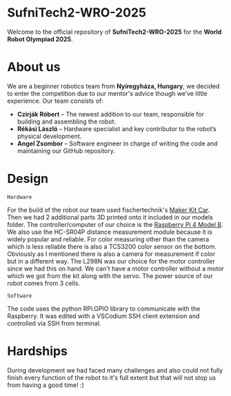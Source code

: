 
# SufniTech2-WRO-2025

Welcome to the official repository of **SufniTech2-WRO-2025** for the **World Robot Olympiad 2025**.

# About us

We are a beginner robotics team from **Nyíregyháza, Hungary**, we decided to enter the competition due to our mentor's advice though we’ve little experience. Our team consists of:

- **Czirják Róbert** – The newest addition to our team, responsible for building and assembling the robot.
- **Rékási László** – Hardware specialist and key contributor to the robot’s physical development.
- **Angel Zsombor** – Software engineer in charge of writing the code and maintaining our GitHub repository.

# Design

    Hardware

For the build of the robot our team used fischertechnik's [Maker Kit Car](https://www.fischertechnik.de/de-de/maker#maker-kit-car). Then we had 2 additional parts 3D printed onto it included in our models folder. The controller/computer of our choice is the [Raspberry Pi 4 Model B](https://www.fischertechnik.de/de-de/maker#maker-kit-car). We also use the HC-SR04P distance measurement module because it is widely popular and reliable. For color measuring other than the camera which is less reliable there is also a TCS3200 color sensor on the bottom. Obviously as I mentioned there is also a camera for measurement if color but in a different way. The L298N was our choice for the motor controller since we had this on hand. We can't have a motor controller without a motor which we got from the kit along with the servo. The power source of our robot comes from 3 cells.

    Software
   The code uses the python RPi.GPIO library to communicate with the Raspberry. It was edited with a VSCodium SSH client extension and controlled via SSH from terminal.

# Hardships

During development we had faced many challenges and also could not fully finish every function of the robot to it's full extent but that will not stop us from having a good time! :)
